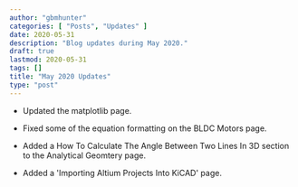 ```yaml
---
author: "gbmhunter"
categories: [ "Posts", "Updates" ]
date: 2020-05-31
description: "Blog updates during May 2020."
draft: true
lastmod: 2020-05-31
tags: []
title: "May 2020 Updates"
type: "post"
---
```


* Updated the matplotlib page.

* Fixed some of the equation formatting on the BLDC Motors page.

* Added a How To Calculate The Angle Between Two Lines In 3D section to the Analytical Geomtery page.

* Added a 'Importing Altium Projects Into KiCAD' page.